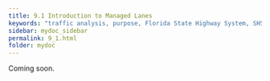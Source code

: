 ```yaml
---
title: 9.1 Introduction to Managed Lanes
keywords: "traffic analysis, purpose, Florida State Highway System, SHS"
sidebar: mydoc_sidebar
permalink: 9_1.html
folder: mydoc
---
```


<p>
  Coming soon.
</p>